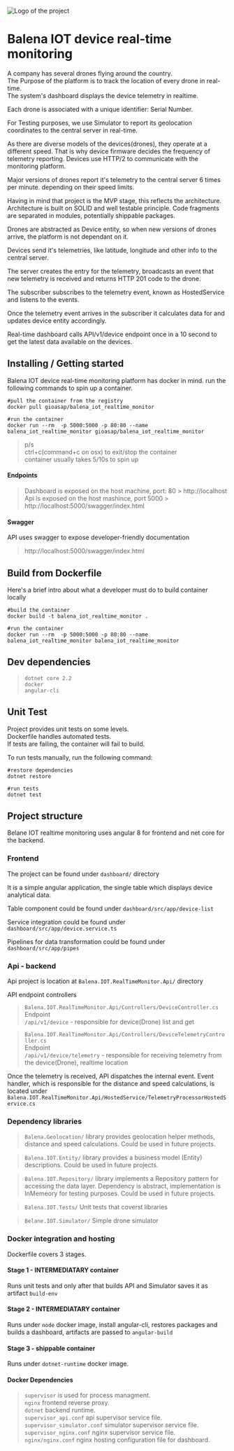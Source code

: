 ![Logo of the project](https://www.balena.io/avatar.png)

# Balena IOT device real-time monitoring

A company has several drones flying around the country.  
The Purpose of the platform is to track the location of every drone in real-time.  
The system's dashboard displays the device telemetry in realtime.

Each drone is associated with a unique identifier: Serial Number.

For Testing purposes, we use Simulator to report its geolocation coordinates to the central server in real-time.

As there are diverse models of the devices(drones),
they operate at a different speed.
That is why device firmware decides the frequency of telemetry reporting.
Devices use HTTP/2 to communicate with the monitoring platform.

Major versions of drones report it's telemetry to the central server 6 times per minute. depending on their speed limits.

Having in mind that project is the MVP stage, this reflects the architecture.
Architecture is built on SOLID and well testable principle.
Code fragments are separated in modules, potentially shippable packages.

Drones are abstracted as Device entity, so when new versions of drones arrive, the platform is not dependant on it.

Devices send it's telemetries, like latitude, longitude and other info to the central server.

The server creates the entry for the telemetry,
broadcasts an event that new telemetry is received and returns
HTTP 201 code to the drone.

The subscriber subscribes to the telemetry event, known as HostedService and listens to the events.

Once the telemetry event arrives in the subscriber it calculates data for and updates device entity accordingly.

Real-time dashboard calls API/v1/device endpoint once in a 10 second to get the latest data available on the devices.

## Installing / Getting started

Balena IOT device real-time monitoring platform has docker in mind.
run the following commands to spin up a container.

```shell
#pull the container from the registry
docker pull gioasap/balena_iot_realtime_monitor

#run the container
docker run --rm  -p 5000:5000 -p 80:80 --name balena_iot_realtime_monitor gioasap/balena_iot_realtime_monitor

```

> p/s  
> ctrl+c(command+c on osx) to exit/stop the container  
> container usually takes 5/10s to spin up

#### Endpoints

> Dashboard is exposed on the host machine, port: 80 > http://localhost  
> Api is exposed on the host mashince, port 5000 > http://localhost:5000/swagger/index.html

#### Swagger

API uses swagger to expose developer-friendly documentation

> http://localhost:5000/swagger/index.html

## Build from Dockerfile

Here's a brief intro about what a developer must do to build container locally

```shell
#build the container
docker build -t balena_iot_realtime_monitor .

#run the container
docker run --rm  -p 5000:5000 -p 80:80 --name balena_iot_realtime_monitor balena_iot_realtime_monitor
```

## Dev dependencies

> `dotnet core 2.2`  
> `docker`  
> `angular-cli`

## Unit Test

Project provides unit tests on some levels.  
Dockerfile handles automated tests.  
If tests are failing, the container will fail to build.

To run tests manually, run the following command:

```shell
#restore dependencies
dotnet restore

#run tests
dotnet test
```

## Project structure

Belane IOT realtime monitoring uses angular 8 for frontend and net core for the backend.

### Frontend

The project can be found under `dashboard/` directory

It is a simple angular application, the single table which displays device analytical data.

Table component could be found under `dashboard/src/app/device-list`

Service integration could be found under `dashboard/src/app/device.service.ts`

Pipelines for data transformation could be found under `dashboard/src/app/pipes`

### Api - backend

Api project is location at `Balena.IOT.RealTimeMonitor.Api/` directory

API endpoint controllers

> `Balena.IOT.RealTimeMonitor.Api/Controllers/DeviceController.cs` Endpoint  
> `/api/v1/device` - responsible for device(Drone) list and get

> `Balena.IOT.RealTimeMonitor.Api/Controllers/DeviceTelemetryController.cs`  
> Endpoint  
> `/api/v1/device/telemetry` - responsible for receiving telemetry from the device(Drone), realtime location

Once the telemetry is received, API dispatches the internal event.
Event handler, which is responsible for the distance and speed calculations, is located under `Balena.IOT.RealTimeMonitor.Api/HostedService/TelemetryProcessorHostedService.cs`

### Dependency libraries

> `Balena.Geolocation/` library provides geolocation helper methods, distance and speed calculations. Could be used in future projects.

> `Balena.IOT.Entity/` library provides a business model (Entity) descriptions. Could be used in future projects.

> `Balena.IOT.Repository/` library implements a Repository pattern for accessing the data layer. Dependency is abstract, implementation is InMemeory for testing purposes.
> Could be used in future projects.

> `Balena.IOT.Tests/` Unit tests that coverst libraries

> `Belane.IOT.Simulator/` Simple drone simulator

### Docker integration and hosting

Dockerfile covers 3 stages.

#### Stage 1 - INTERMEDIATARY container

Runs unit tests and only after that builds API and Simulator saves it as artifact `build-env`

#### Stage 2 - INTERMEDIATARY container

Runs under `node` docker image, install angular-cli, restores packages and builds a dashboard, artifacts are passed to `angular-build`

#### Stage 3 - shippable container

Runs under `dotnet-runtime` docker image.

#### Docker Dependencies

> `supervisor` is used for process managment.  
> `nginx` frontend reverse proxy.  
> `dotnet` backend runtime.  
> `supervisor_api.conf` api supervisor service file.  
> `supervisor_simulator.conf` simulator supervisor service file.  
> `supervisor_nginx.conf` nginx supervisor service file.  
> `nginx/nginx.conf` nginx hosting configuration file for dashboard.
